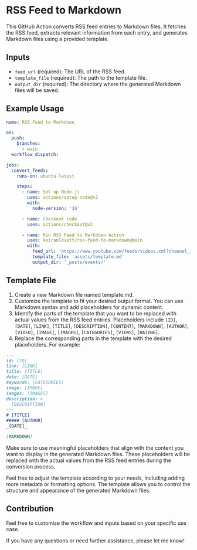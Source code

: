# RSS Feed to Markdown

This GitHub Action converts RSS feed entries to Markdown files. It fetches the RSS feed, extracts relevant information from each entry, and generates Markdown files using a provided template.

## Inputs

- `feed_url` (required): The URL of the RSS feed.
- `template_file` (required): The path to the template file.
- `output_dir` (required): The directory where the generated Markdown files will be saved.

## Example Usage

```yaml
name: RSS Feed to Markdown

on:
  push:
    branches:
      - main
  workflow_dispatch:

jobs:
  convert_feeds:
    runs-on: ubuntu-latest

    steps:
      - name: Set up Node.js
        uses: actions/setup-node@v2
        with:
          node-version: '16'

      - name: Checkout code
        uses: actions/checkout@v2

      - name: Run RSS Feed to Markdown Action
        uses: keiranlovett/rss-feed-to-markdown@main
        with:
          feed_url: 'https://www.youtube.com/feeds/videos.xml?channel_id=UCuVczNc74_jsmgNlAhHbz-Q'
          template_file: 'assets/template.md'
          output_dir: '_posts/events/'
```

## Template File

1. Create a new Markdown file named template.md.
2. Customize the template to fit your desired output format. You can use Markdown syntax and add placeholders for dynamic content.
3. Identify the parts of the template that you want to be replaced with actual values from the RSS feed entries. Placeholders include `[ID]`, `[DATE]`, `[LINK]`, `[TITLE]`, `[DESCRIPTION]`, `[CONTENT]`, `[MARKDOWN]`, `[AUTHOR]`, `[VIDEO]`, `[IMAGE]`, `[IMAGES]`, `[CATEGORIES]`, `[VIEWS]`, `[RATING]`.
4. Replace the corresponding parts in the template with the desired placeholders. For example:

```markdown
---
id: [ID]
link: [LINK]
title: [TITLE]
date: [DATE]
keywords: [CATEGORIES]
image: [IMAGE]
images: [IMAGES]
description: >
  [DESCRIPTION]
---
# [TITLE]
##### [AUTHOR]
_[DATE]_

[MARKDOWN]
```

Make sure to use meaningful placeholders that align with the content you want to display in the generated Markdown files. These placeholders will be replaced with the actual values from the RSS feed entries during the conversion process.

Feel free to adjust the template according to your needs, including adding more metadata or formatting options. The template allows you to control the structure and appearance of the generated Markdown files.

## Contribution

Feel free to customize the workflow and inputs based on your specific use case.

If you have any questions or need further assistance, please let me know!
